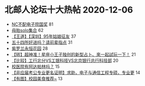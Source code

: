 # 北邮人论坛十大热帖 2020-12-06

- [NC不配电子院国奖](https://bbs.byr.cn/article/Picture/3269076) 81
- [母胎solo集合](https://bbs.byr.cn/article/Feeling/3155947) 62
- [【王道】【深圳】95年姑娘征友](https://bbs.byr.cn/article/Friends/1979737) 37
- [五十四所好进吗？请前辈指点](https://bbs.byr.cn/article/Hebei/249278) 31
- [紫罗兰永恒花园](https://bbs.byr.cn/article/Talking/6245162) 28
- [【转】超神准！星座小王子独创的新型占卜、來一起試玩一下！](https://bbs.byr.cn/article/Constellations/326533) 21
- [【比较】工行北分VS工银科技VS北京银行总行科技部](https://bbs.byr.cn/article/Job/2116831) 20
- [校医院有阿达帕林吗？](https://bbs.byr.cn/article/Beauty/332457) 15
- [【非应届考公专业更名证明】求助，电子与通信工程专硕，专业更](https://bbs.byr.cn/article/CivilServant/45588) 14
- [【有图】校园美食推荐~](https://bbs.byr.cn/article/Food/509494) 13


